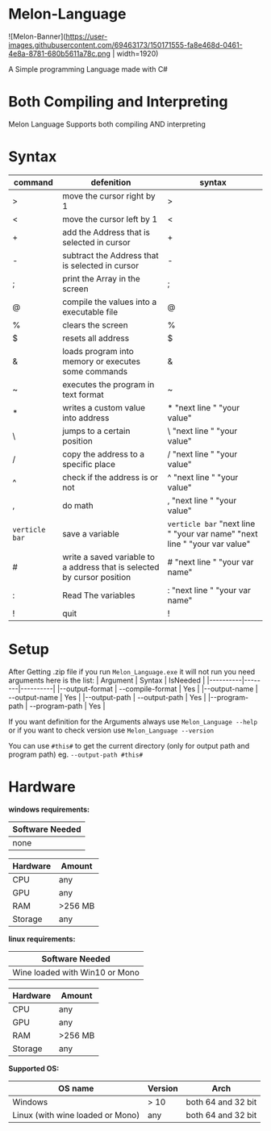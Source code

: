 # Melon-Language
![Melon-Banner](https://user-images.githubusercontent.com/69463173/150171555-fa8e468d-0461-4e8a-8781-680b5611a78c.png | width=1920)

A Simple programming Language made with C#

# Both Compiling and Interpreting
Melon Language Supports both compiling AND interpreting

# Syntax

| command | defenition                                                               |                           syntax |
|---------|--------------------------------------------------------------------------|----------------------------------|
|  >   | move the cursor right by 1                                                  |                              > |
|  <   | move the cursor left by 1                                                   |                              < |
|  +   | add the Address that is selected in cursor                                  |                              + |
|  -   | subtract the Address that is selected in cursor                             |                              - |
|  ;   | print the Array in the screen                                               |                              ; |
|  @   | compile the values into a executable file                                   |                              @ |
|  %   | clears the screen                                                           |                              % |
|  $   | resets all address                                                          |                              $ |
|  &   | loads program into memory or executes some commands                         |                              & |
|  ~   | executes the program in text format                                         |                              ~ |
|  *   | writes a custom value into address                                          |                 * "next line " "your value" |
|  \   | jumps to a certain position                                                 |                 \ "next line " "your value" |
|  /   | copy the address to a specific place                                        |                 / "next line " "your value" |
|  ^   | check if the address is <your value> or not                                 |                 ^ "next line " "your value" |
|  ,   | do math                                                                     |                 , "next line " "your value" |
|  `verticle bar`   | save a variable                                                |            `verticle bar`  "next line " "your var name" "next line " "your var value" |
|  #   | write a saved variable to a address that is selected by cursor position     |                 # "next line " "your var name" |
|  :   | Read The variables                                                          |                 : "next line " "your var name" |
|  !   | quit                                                                        |                              ! |
  

# Setup
After Getting .zip file if you run `Melon_Language.exe` it will not run you need arguments here is the list:
  | Argument | Syntax | IsNeeded |
  |----------|--------|----------|
  |--output-format | --compile-format <your format> | Yes |
  |--output-name | --output-name <your name> | Yes |
  |--output-path | --output-path <your path> | Yes |
  |--program-path | --program-path <your main.mlf path> | Yes |
  
  If you want definition for the Arguments always use `Melon_Language --help` or if you want to check version use `Melon_Language --version`
  
  You can use `#this#` to get the current directory (only for output path and program path) eg. `--output-path #this#`
  
# Hardware
  **windows requirements:**
  
  |Software Needed |
  |----------------|
  | none |
    
  | Hardware | Amount |
  |----------|--------|
  |CPU | any |
  | GPU | any |
  | RAM | >256 MB |
  | Storage | any |

  **linux requirements:**
  
  |Software Needed |
  |----------------|
  | Wine loaded with Win10 or Mono |
  
  | Hardware | Amount |
  |----------|--------|
  |CPU | any |
  | GPU | any |
  | RAM | >256 MB |
  | Storage | any |
  
  **Supported OS:**
  
  | OS name | Version | Arch |
  |---------|---------| -----|
  | Windows | > 10 | both 64 and 32 bit |
  | Linux (with wine loaded or Mono) | any | both 64 and 32 bit |
  
